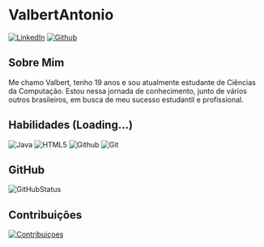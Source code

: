 
# ValbertAntonio
[![LinkedIn](https://img.shields.io/badge/LinkedIn-2F0045?style=for-the-badge&logo=linkedin&logoColor=fff)](https://www.linkedin.com/in/valbert-antônio-6b418824b//)
[![Github](https://img.shields.io/badge/GitHub-2F0045?style=for-the-badge&logo=github&logoColor-fff)](https://github.com/ValbertAntonio)

## Sobre Mim
Me chamo Valbert, tenho 19 anos e sou atualmente estudante de Ciências da Computação. Estou nessa jornada de conhecimento, junto de vários outros brasileiros, em busca de meu sucesso estudantil e profissional.

## Habilidades (Loading...)
![Java](https://img.shields.io/badge/java-2F0045.svg?style=for-the-badge&logo=openjdk&logoColor=fff)
![HTML5](https://img.shields.io/badge/html5-2F0045.svg?style=for-the-badge&logo=html5&logoColor=white)
![Github](https://img.shields.io/badge/GitHub-2F0045?style=for-the-badge&logo=github&logoColor-fff)
![Git](https://img.shields.io/badge/git-2F0045?style=for-the-badge&logo=git&logoColor=white)

## GitHub 
![GitHubStatus](https://github-readme-stats.vercel.app/api?username=ValbertAntonio&theme=transparent&bg_color=2F0045&border_color=fff&show_icons=true&icon_color=fff&title_color=fff&text_color=FFF&hide_title=true&hide=stars)

## Contribuições
[![Contribuiçoes](https://streak-stats.demolab.com?user=ValbertAntonio&theme=dark&border_radius=4&locale=pt_BR&date_format=j%20M%5B%20Y%5D&%2CSat&background=2F0045&ring=EBEBEB&stroke=EBEBEB&fire=EBEBEB&currStreakLabel=EBEBEB)](https://github.com/ValbertAntonio)
